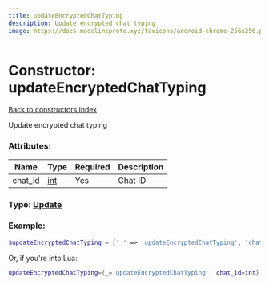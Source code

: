 ```yaml
---
title: updateEncryptedChatTyping
description: Update encrypted chat typing
image: https://docs.madelineproto.xyz/favicons/android-chrome-256x256.png
---
```

# Constructor: updateEncryptedChatTyping  
[Back to constructors index](index.md)



Update encrypted chat typing

### Attributes:

| Name     |    Type       | Required | Description |
|----------|---------------|----------|-------------|
|chat\_id|[int](../types/int.md) | Yes|Chat ID|



### Type: [Update](../types/Update.md)


### Example:

```php
$updateEncryptedChatTyping = ['_' => 'updateEncryptedChatTyping', 'chat_id' => int];
```  


Or, if you're into Lua:

```lua
updateEncryptedChatTyping={_='updateEncryptedChatTyping', chat_id=int}

```


